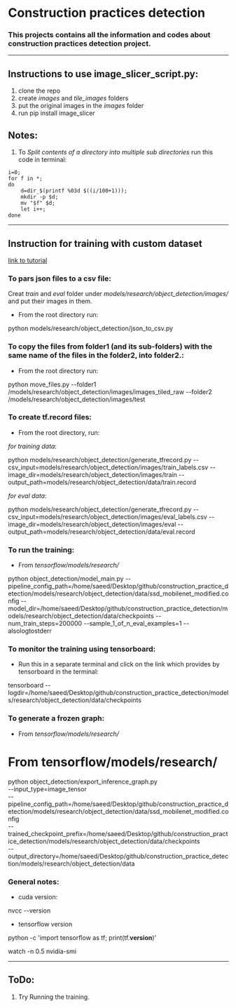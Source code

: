 # Construction practices detection
### This projects contains all the information and codes about construction practices detection project.
---
## Instructions to use image_slicer_script.py:
1. clone the repo
2. create _images_ and _tile_images_ folders
3. put the original images in the _images_ folder
4. run pip install image_slicer
## Notes:
1. To _Split contents of a directory into multiple sub directories_ run this code in terminal:
```
i=0;
for f in *;
do
    d=dir_$(printf %03d $((i/100+1)));
    mkdir -p $d;
    mv "$f" $d;
    let i++;
done

```
---
## Instruction for training with custom dataset
[link to tutorial](https://github.com/EdjeElectronics/TensorFlow-Object-Detection-API-Tutorial-Train-Multiple-Objects-Windows-10)

### To pars json files to a csv file:

Creat _train_ and _eval_ folder under _models/research/object_detection/images/_ and put their images in them.

* From the root directory run:

python models/research/object_detection/json_to_csv.py

### To copy the files from folder1 (and its sub-folders) with the same name of the files in the folder2, into folder2.:

* From the root directory run:

python move_files.py --folder1 /models/research/object_detection/images/images_tiled_raw --folder2 /models/research/object_detection/images/test



### To create tf.record files:

* From the root directory, run:

_for training data_:

python models/research/object_detection/generate_tfrecord.py --csv_input=models/research/object_detection/images/train_labels.csv --image_dir=models/research/object_detection/images/train --output_path=models/research/object_detection/data/train.record

_for eval data_:

python models/research/object_detection/generate_tfrecord.py --csv_input=models/research/object_detection/images/eval_labels.csv --image_dir=models/research/object_detection/images/eval --output_path=models/research/object_detection/data/eval.record

### To run the training:
* From _tensorflow/models/research/_

python object_detection/model_main.py --pipeline_config_path=/home/saeed/Desktop/github/construction_practice_detection/models/research/object_detection/data/ssd_mobilenet_modified.config --model_dir=/home/saeed/Desktop/github/construction_practice_detection/models/research/object_detection/data/checkpoints --num_train_steps=200000 --sample_1_of_n_eval_examples=1 --alsologtostderr


### To monitor the training using tensorboard:

* Run this in a separate terminal and click on the link which provides by tensorboard in the terminal:

tensorboard --logdir=/home/saeed/Desktop/github/construction_practice_detection/models/research/object_detection/data/checkpoints


### To generate a frozen graph:

* From _tensorflow/models/research/_

# From tensorflow/models/research/

python object_detection/export_inference_graph.py \
    --input_type=image_tensor \
    --pipeline_config_path=/home/saeed/Desktop/github/construction_practice_detection/models/research/object_detection/data/ssd_mobilenet_modified.config \
    --trained_checkpoint_prefix=/home/saeed/Desktop/github/construction_practice_detection/models/research/object_detection/data/checkpoints \
    --output_directory=/home/saeed/Desktop/github/construction_practice_detection/models/research/object_detection/data

### General notes:
* cuda version:

nvcc --version

* tensorflow version

python -c 'import tensorflow as tf; print(tf.__version__)'

watch -n 0.5 nvidia-smi

---

## ToDo:
1. Try Running the training.
